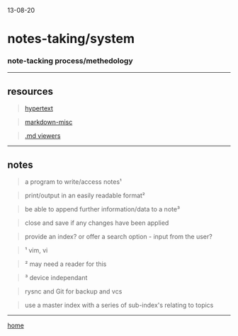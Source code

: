 13-08-20

# notes-taking/system

### note-tacking process/methedology
___

## resources

> [hypertext](/home/pi/Documents/notesystem/hypertext.md)

> [markdown-misc](/home/pi/Documents/notesystem/markdown-misc.md)

> [.md viewers](/home/pi/Documents/notesystem/markdown-viewers.md)
___

## notes

> a program to write/access notes¹

> print/output in an easily readable format²

> be able to append further information/data to a note³

> close and save if any changes have been applied

> provide an index? or offer a search option - input from the user?


> ¹ vim, vi

> ² may need a reader for this

> ³ device independant 

> rysnc and Git for backup and vcs

> use a master index with a series of sub-index's relating to topics

___

[home](/home/pi/Documents/notesystem/notes-index.md)
